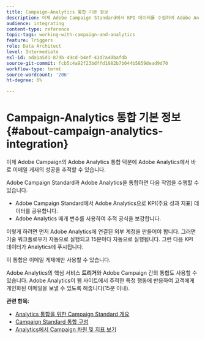 ```yaml
---
title: Campaign-Analytics 통합 기본 정보
description: 이제 Adobe Campaign Standard에서 KPI 데이터를 수집하여 Adobe Analytics과 캠페인 데이터를 공유하여 Adobe Campaign의 이메일 마케팅 지표를 측정할 수 있습니다.
audience: integrating
content-type: reference
topic-tags: working-with-campaign-and-analytics
feature: Triggers
role: Data Architect
level: Intermediate
exl-id: ada1a5d1-879b-49cd-b4ef-43d7a40bafdb
source-git-commit: fcb5c4a92f23bdffd1082b7b044b5859dead9d70
workflow-type: tm+mt
source-wordcount: '206'
ht-degree: 6%

---
```


# Campaign-Analytics 통합 기본 정보{#about-campaign-analytics-integration}

이제 Adobe Campaign의 Adobe Analytics 통합 덕분에 Adobe Analytics에서 바로 이메일 게재의 성공을 추적할 수 있습니다.

Adobe Campaign Standard과 Adobe Analytics을 통합하면 다음 작업을 수행할 수 있습니다.

* Adobe Campaign Standard에서 Adobe Analytics으로 KPI(주요 성과 지표) 데이터를 공유합니다.
* Adobe Analytics 매개 변수를 사용하여 추적 공식을 보강합니다.

이렇게 하려면 먼저 Adobe Analytics에 연결된 외부 계정을 만들어야 합니다. 그러면 기술 워크플로우가 자동으로 실행되고 15분마다 자동으로 실행됩니다. 그런 다음 KPI 데이터가 Analytics에 푸시됩니다.

이 통합은 이메일 게재에만 사용할 수 있습니다.

Adobe Analytics의 핵심 서비스 **트리거**&#x200B;와 Adobe Campaign 간의 통합도 사용할 수 있습니다. Adobe Analytics이 웹 사이트에서 추적한 특정 행동에 반응하여 고객에게 개인화된 이메일을 보낼 수 있도록 해줍니다(15분 이내).

**관련 항목:**

* [Analytics 통합을 위한 Campaign Standard 개요](https://experienceleague.adobe.com/docs/analytics/integration/adobe-campaign.html)
* [Campaign Standard 통합 구성](https://experienceleague.adobe.com/docs/campaign-standard/using/integrating-with-adobe-cloud/working-with-campaign-and-analytics/configure-campaign-analytics-integration.html)
* [Analytics에서 Campaign 차원 및 지표 보기](../../integrating/using/campaign-dimensions-and-metrics-in-analytics.md)
